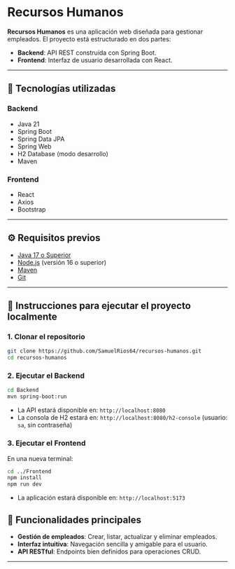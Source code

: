 # Recursos Humanos

**Recursos Humanos** es una aplicación web diseñada para gestionar empleados. El proyecto está estructurado en dos partes:

* **Backend**: API REST construida con Spring Boot.
* **Frontend**: Interfaz de usuario desarrollada con React.

---

## 🧰 Tecnologías utilizadas

### Backend

* Java 21
* Spring Boot
* Spring Data JPA
* Spring Web
* H2 Database (modo desarrollo)
* Maven

### Frontend

* React
* Axios
* Bootstrap

---

## ⚙️ Requisitos previos

* [Java 17 o Superior](https://adoptium.net/)
* [Node.js](https://nodejs.org/) (versión 16 o superior)
* [Maven](https://maven.apache.org/)
* [Git](https://git-scm.com/)

---

## 🚀 Instrucciones para ejecutar el proyecto localmente

### 1. Clonar el repositorio

```bash
git clone https://github.com/SamuelRios64/recursos-humanos.git
cd recursos-humanos
```

### 2. Ejecutar el Backend

```bash
cd Backend
mvn spring-boot:run
```

* La API estará disponible en: `http://localhost:8080`
* La consola de H2 estará en: `http://localhost:8080/h2-console` (usuario: `sa`, sin contraseña)

### 3. Ejecutar el Frontend

En una nueva terminal:

```bash
cd ../Frontend
npm install
npm run dev
```

* La aplicación estará disponible en: `http://localhost:5173`


## 📌 Funcionalidades principales

* **Gestión de empleados**: Crear, listar, actualizar y eliminar empleados.
* **Interfaz intuitiva**: Navegación sencilla y amigable para el usuario.
* **API RESTful**: Endpoints bien definidos para operaciones CRUD.

---


